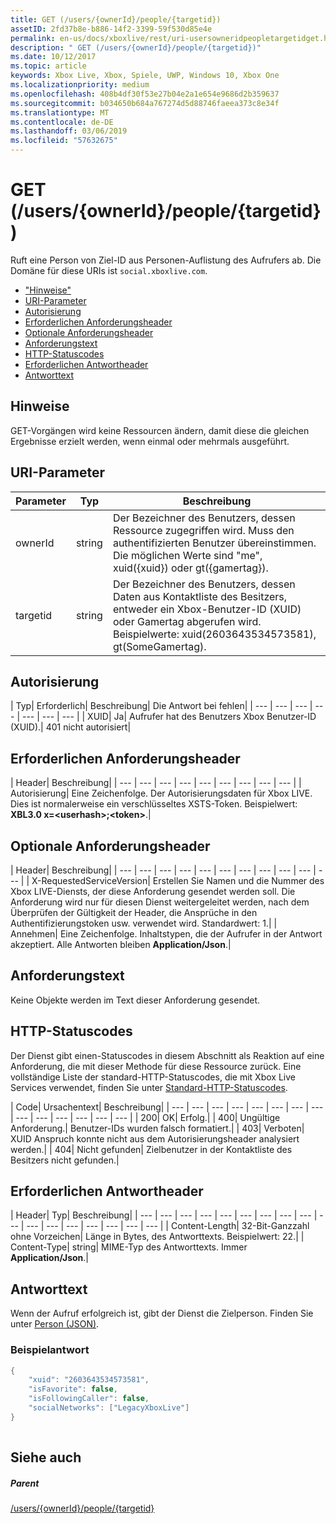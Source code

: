 ```yaml
---
title: GET (/users/{ownerId}/people/{targetid})
assetID: 2fd37b8e-b886-14f2-3399-59f530d85e4e
permalink: en-us/docs/xboxlive/rest/uri-usersowneridpeopletargetidget.html
description: " GET (/users/{ownerId}/people/{targetid})"
ms.date: 10/12/2017
ms.topic: article
keywords: Xbox Live, Xbox, Spiele, UWP, Windows 10, Xbox One
ms.localizationpriority: medium
ms.openlocfilehash: 408b4df30f53e27b04e2a1e654e9686d2b359637
ms.sourcegitcommit: b034650b684a767274d5d88746faeea373c8e34f
ms.translationtype: MT
ms.contentlocale: de-DE
ms.lasthandoff: 03/06/2019
ms.locfileid: "57632675"
---
```

# <a name="get-usersowneridpeopletargetid"></a>GET (/users/{ownerId}/people/{targetid})
Ruft eine Person von Ziel-ID aus Personen-Auflistung des Aufrufers ab. Die Domäne für diese URIs ist `social.xboxlive.com`.
 
  * ["Hinweise"](#ID4EV)
  * [URI-Parameter](#ID4E5)
  * [Autorisierung](#ID4EJB)
  * [Erforderlichen Anforderungsheader](#ID4ERC)
  * [Optionale Anforderungsheader](#ID4EQD)
  * [Anforderungstext](#ID4EWE)
  * [HTTP-Statuscodes](#ID4EBF)
  * [Erforderlichen Antwortheader](#ID4EDH)
  * [Antworttext](#ID4EQAAC)
 
<a id="ID4EV"></a>

 
## <a name="remarks"></a>Hinweise
 
GET-Vorgängen wird keine Ressourcen ändern, damit diese die gleichen Ergebnisse erzielt werden, wenn einmal oder mehrmals ausgeführt.
  
<a id="ID4E5"></a>

 
## <a name="uri-parameters"></a>URI-Parameter
 
| Parameter| Typ| Beschreibung| 
| --- | --- | --- | 
| ownerId| string| Der Bezeichner des Benutzers, dessen Ressource zugegriffen wird. Muss den authentifizierten Benutzer übereinstimmen. Die möglichen Werte sind "me", xuid({xuid}) oder gt({gamertag}).| 
| targetid| string| Der Bezeichner des Benutzers, dessen Daten aus Kontaktliste des Besitzers, entweder ein Xbox-Benutzer-ID (XUID) oder Gamertag abgerufen wird. Beispielwerte: xuid(2603643534573581), gt(SomeGamertag).| 
  
<a id="ID4EJB"></a>

 
## <a name="authorization"></a>Autorisierung
 
| Typ| Erforderlich| Beschreibung| Die Antwort bei fehlen| 
| --- | --- | --- | --- | --- | --- | --- | 
| XUID| Ja| Aufrufer hat des Benutzers Xbox Benutzer-ID (XUID).| 401 nicht autorisiert| 
  
<a id="ID4ERC"></a>

 
## <a name="required-request-headers"></a>Erforderlichen Anforderungsheader
 
| Header| Beschreibung| 
| --- | --- | --- | --- | --- | --- | --- | --- | --- | 
| Autorisierung| Eine Zeichenfolge. Der Autorisierungsdaten für Xbox LIVE. Dies ist normalerweise ein verschlüsseltes XSTS-Token. Beispielwert: <b>XBL3.0 x=&lt;userhash>;&lt;token></b>.| 
  
<a id="ID4EQD"></a>

 
## <a name="optional-request-headers"></a>Optionale Anforderungsheader
 
| Header| Beschreibung| 
| --- | --- | --- | --- | --- | --- | --- | --- | --- | --- | --- | 
| X-RequestedServiceVersion| Erstellen Sie Namen und die Nummer des Xbox LIVE-Diensts, der diese Anforderung gesendet werden soll. Die Anforderung wird nur für diesen Dienst weitergeleitet werden, nach dem Überprüfen der Gültigkeit der Header, die Ansprüche in den Authentifizierungstoken usw. verwendet wird. Standardwert: 1.| 
| Annehmen| Eine Zeichenfolge. Inhaltstypen, die der Aufrufer in der Antwort akzeptiert. Alle Antworten bleiben <b>Application/Json</b>.| 
  
<a id="ID4EWE"></a>

 
## <a name="request-body"></a>Anforderungstext
 
Keine Objekte werden im Text dieser Anforderung gesendet.
  
<a id="ID4EBF"></a>

 
## <a name="http-status-codes"></a>HTTP-Statuscodes
 
Der Dienst gibt einen-Statuscodes in diesem Abschnitt als Reaktion auf eine Anforderung, die mit dieser Methode für diese Ressource zurück. Eine vollständige Liste der standard-HTTP-Statuscodes, die mit Xbox Live Services verwendet, finden Sie unter [Standard-HTTP-Statuscodes](../../additional/httpstatuscodes.md).
 
| Code| Ursachentext| Beschreibung| 
| --- | --- | --- | --- | --- | --- | --- | --- | --- | --- | --- | --- | --- | --- | 
| 200| OK| Erfolg.| 
| 400| Ungültige Anforderung.| Benutzer-IDs wurden falsch formatiert.| 
| 403| Verboten| XUID Anspruch konnte nicht aus dem Autorisierungsheader analysiert werden.| 
| 404| Nicht gefunden| Zielbenutzer in der Kontaktliste des Besitzers nicht gefunden.| 
  
<a id="ID4EDH"></a>

 
## <a name="required-response-headers"></a>Erforderlichen Antwortheader
 
| Header| Typ| Beschreibung| 
| --- | --- | --- | --- | --- | --- | --- | --- | --- | --- | --- | --- | --- | --- | --- | --- | --- | 
| Content-Length| 32-Bit-Ganzzahl ohne Vorzeichen| Länge in Bytes, des Antworttexts. Beispielwert: 22.| 
| Content-Type| string| MIME-Typ des Antworttexts. Immer <b>Application/Json</b>.| 
  
<a id="ID4EQAAC"></a>

 
## <a name="response-body"></a>Antworttext
 
Wenn der Aufruf erfolgreich ist, gibt der Dienst die Zielperson. Finden Sie unter [Person (JSON)](../../json/json-person.md).
 
<a id="ID4E3AAC"></a>

 
### <a name="sample-response"></a>Beispielantwort
 

```cpp
{
    "xuid": "2603643534573581",
    "isFavorite": false,
    "isFollowingCaller": false,
    "socialNetworks": ["LegacyXboxLive"]
}
         
```

   
<a id="ID4EGBAC"></a>

 
## <a name="see-also"></a>Siehe auch
 
<a id="ID4EIBAC"></a>

 
##### <a name="parent"></a>Parent 

[/users/{ownerId}/people/{targetid}](uri-usersowneridpeopletargetid.md)

   
